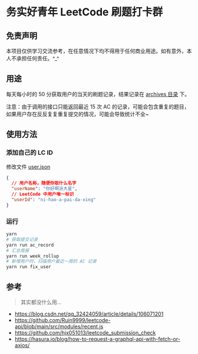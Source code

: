 # 务实好青年 LeetCode 刷题打卡群

## 免责声明

本项目仅供学习交流参考，在任意情况下均不得用于任何商业用途。如有意外，本人不承担任何责任。^_^

## 用途

每天每小时的 50 分获取用户的当天的刷题记录，结果记录在 [archives 目录](./archives/) 下。

注意：由于调用的接口只能返回最近 15 次 AC 的记录，可能会包含重复的题目，如果用户存在反反复复重复提交的情况，可能会导致统计不全~

## 使用方法

### 添加自己的 LC ID

修改文件 [user.json](./dict/user.json)

```json
{
  // 用户名称，随便你取什么名字
  "userName": "你好啊派大星",
  // LeetCode 中用户唯一标识
  "userId": "ni-hao-a-pai-da-xing"
}
```

### 运行

```sh
yarn
# 获取提交记录
yarn run ac_record
# 汇总周报
yarn run week_rollup
# 新增用户时，扫描用户最近一周的 AC 记录
yarn run fix_user
```

## 参考

> 其实都没什么用...

- https://blog.csdn.net/qq_32424059/article/details/106071201
- https://github.com/Ruin9999/leetcode-api/blob/main/src/modules/recent.js
- https://github.com/hjx051013/leetcode_submission_check
- https://hasura.io/blog/how-to-request-a-graphql-api-with-fetch-or-axios/
